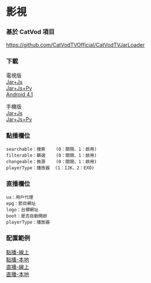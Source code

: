 # 影視

### 基於 CatVod 項目

https://github.com/CatVodTVOfficial/CatVodTVJarLoader

### 下載

電視版  
[Jar+Js](https://github.com/FongMi/TV/raw/release/release/leanback-java.apk "TV")  
[Jar+Js+Py](https://github.com/FongMi/TV/raw/release/release/leanback-python.apk "TV")  
[Android 4.1](https://github.com/FongMi/TV/raw/kitkat/release/leanback.apk "TV")

手機版  
[Jar+Js](https://github.com/FongMi/TV/raw/release/release/mobile-java.apk "TV")  
[Jar+Js+Py](https://github.com/FongMi/TV/raw/release/release/mobile-python.apk "TV")

### 點播欄位

<pre><code>searchable：搜索    (0：關閉、1：啟用)  
filterable：篩選    (0：關閉、1：啟用)  
changeable：換源    (0：關閉、1：啟用)
playerType：播放器  (1：IJK、2：EXO)</code></pre>

### 直播欄位

<pre><code>ua：用戶代理
epg：節目網址
logo：台標網址
boot：是否自動開啟
playerType：播放器</code></pre>

### 配置範例

[點播-線上](other/sample/vod/online.json)  
[點播-本地](other/sample/vod/offline.json)  
[直播-線上](other/sample/live/online.json)  
[直播-本地](other/sample/live/offline.json)
